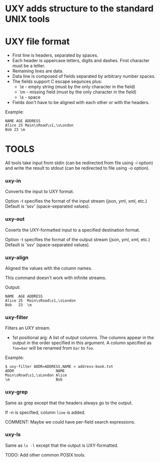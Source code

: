 # UXY adds structure to the standard UNIX tools

# UXY file format

- First line is headers, separated by spaces.
- Each header is uppercase letters, digits and dashes.
  First character must be a letter.
- Remaining lines are data.
- Data line is composed of fields separated by arbitrary number spaces.
- The fields support C escape sequnces plus:
  - \e - empty string (must by the only character in the field)
  - \m - missing field (must by the only character in the field)
  - \s - space
- Fields don't have to be aligned with each other or with the headers.

Example:

```
NAME AGE ADDRESS
Alice 25 Main\sRoad\s1,\sLondon
Bob 23 \m
```

# TOOLS

All tools take input from stdin (can be redirected from file using -i option)
and write the result to stdout (can be redirected to file using -o option).

### uxy-in

Converts the input to UXY format.

Option -t specifies the format of the input stream (json, yml, xml, etc.)
Default is 'ssv' (space-separated values).

### uxy-out

Coverts the UXY-formatted input to a specified destination format.

Option -t specifies the format of the output stream (json, yml, xml, etc.)
Default is 'ssv' (space-separated values).

### uxy-align

Aligned the values with the column names.

This command doesn't work with infinite streams.

Output:

```
NAME  AGE ADDRESS
Alice 25  Main\sRoad\s1,\sLondon
Bob   23  \m
```

### uxy-filter

Filters an UXY stream.

- 1st positional arg: A list of output columns. The columns appear in the output
  in the order specified in this argument. A column specified as `foo=bar`
  will be renamed from `bar` to `foo`.

Example:

```
$ uxy-filter ADDR=ADDRESS,NAME < address-book.txt
ADDR                   NAME
Main\sRoad\s1,\sLondon Alice
\m                     Bob
```

### uxy-grep

Same as grep except that the headers always go to the output.

If -n is specified, column `line` is added.

COMMENT: Maybe we could have per-field search expressions.

### uxy-ls

Same as `ls -l` except that the output is UXY-formatted.

TODO: Add other common POSIX tools.
